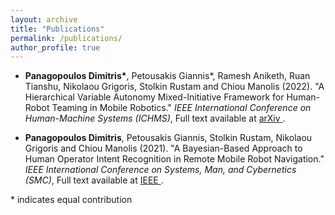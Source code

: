 ```yaml
---
layout: archive
title: "Publications"
permalink: /publications/
author_profile: true
---
```


* <b>Panagopoulos Dimitris\*</b>, Petousakis Giannis\*, Ramesh Aniketh, Ruan Tianshu, Nikolaou Grigoris, Stolkin Rustam and Chiou Manolis (2022). "A Hierarchical Variable Autonomy Mixed-Initiative Framework for Human-Robot Teaming in Mobile Robotics."
<i>IEEE International Conference on Human-Machine Systems (ICHMS)</i>, Full text available at <a href="https://arxiv.org/abs/2211.14095"> arXiv </a>.

* **Panagopoulos Dimitris**, Petousakis Giannis, Stolkin Rustam, Nikolaou Grigoris and Chiou Manolis (2021). "A Bayesian-Based Approach to Human Operator Intent Recognition in Remote Mobile Robot Navigation." <i>IEEE International Conference on Systems, Man, and Cybernetics (SMC)</i>, Full text available at <a href="https://ieeexplore.ieee.org/abstract/document/9658942"> IEEE </a>.

\* indicates equal contribution


<!-- {% if author.googlescholar %}
  You can also find my articles on <u><a href="{{author.googlescholar}}">my Google Scholar profile</a>.</u>
{% endif %}

{% include base_path %}

{% for post in site.publications reversed %}
  {% include archive-single.html %}
{% endfor %} -->
